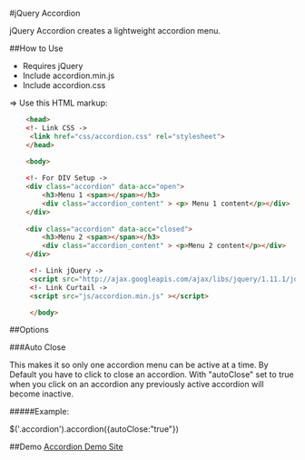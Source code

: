 #jQuery Accordion

jQuery Accordion creates a lightweight accordion menu.

##How to Use
- Requires jQuery
- Include accordion.min.js
- Include accordion.css

=> Use this HTML markup:

```html
    <head>
    <!- Link CSS ->
	 <link href="css/accordion.css" rel="stylesheet">
    </head>
    
    <body>

    <!- For DIV Setup ->
	<div class="accordion" data-acc="open">
		<h3>Menu 1 <span></span></h3>
		<div class="accordion_content" > <p> Menu 1 content</p></div>
	</div>
 
	<div class="accordion" data-acc="closed">
		<h3>Menu 2 <span></span></h3>
		<div class="accordion_content" > <p>Menu 2 content</p></div>
	</div>

     <!- Link jQuery ->
     <script src="http://ajax.googleapis.com/ajax/libs/jquery/1.11.1/jquery.min.js"></script> 
 	 <!- Link Curtail ->
	 <script src="js/accordion.min.js" ></script>

	 </body>
```


##Options

###Auto Close

This makes it so only one accordion menu can be active at a time. By Default you have to click to close an accordion. With "autoClose" set to true when you click on an accordion any previously active accordion will become inactive.

#####Example:

$('.accordion').accordion({autoClose:"true"})

##Demo
[Accordion Demo Site](http://www.jeffreyjpoland.com/jquery/accordion/)
